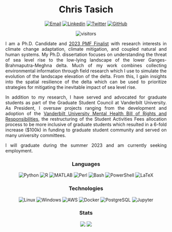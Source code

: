 <div id="header" align="center">

# Chris Tasich

[![Email](https://img.shields.io/badge/Gmail-red?style=for-the-badge&logo=Gmail&logoColor=white)](mailto:chris.tasich@gmail.com)
[![Linkedin](https://img.shields.io/badge/LinkedIn-blue?style=for-the-badge&logo=linkedin&logoColor=white)](https://www.linkedin.com/in/christasich/)
[![Twitter](https://img.shields.io/badge/Twitter-blue?style=for-the-badge&logo=twitter&logoColor=white)](https://twitter.com/intent/follow?screen_name=ctasich "Follow on Twitter")
[![GitHub](https://img.shields.io/badge/GitHub-gray?style=for-the-badge&logo=github)](https://github.com/christasich)

![visitors](https://visitor-badge.glitch.me/badge?page_id=christasich.christasich)

<div align="justify">

I am a Ph.D. Candidate and [2023 PMF Finalist](https://www.opm.gov/news/releases/2023/02/release-us-office-of-personnel-management-announces-finalists-for-class-of-2023-presidential-management-fellows/) with research interests in climate change adaptation, climate mitigation, and coupled natural and human systems. My Ph.D. dissertation focuses on understanding the threat of sea level rise to the low-lying landscape of the lower Ganges-Brahmaputra-Meghna delta. Much of my work combines collecting environmental information through field research which I use to simulate the evolution of the landscape elevation of the delta. From this, I gain insights into the spatial resilience of the delta which can be used to prioritize strategies for mitigating the inevitable impact of sea level rise.

In addition to my research, I have served and advocated for graduate students as part of the Graduate Student Council at Vanderbilt University. As President, I oversaw projects ranging from the development and adoption of the [Vanderbilt University Mental Health Bill of Rights and Responsibilities](https://gradschool.vanderbilt.edu/students/current/mhborr.php), the restructuring of the Student Activities Fees allocation process to be more inclusive of graduate students which resulted in a 6-fold increase ($100k) in funding to graduate student community and served on many university committees.

I will graduate during the summer 2023 and am currently seeking employment.

</div>

### Languages

![Python](https://img.shields.io/badge/-Python-000?logo=Python)
![R](https://img.shields.io/badge/-R-000?logo=R)
![MATLAB](https://img.shields.io/badge/-MATLAB-000?logo=MATLAB)
![Perl](https://img.shields.io/badge/-Perl-000?logo=Perl)
![Bash](https://img.shields.io/badge/-Bash-000?logo=gnu-bash)
![PowerShell](https://img.shields.io/badge/-PowerShell-000?logo=PowerShell)
![LaTeX](https://img.shields.io/badge/-LaTeX-000?logo=LaTeX)

### Technologies

![Linux](https://img.shields.io/badge/-Linux-000?&logo=Linux)
![Windows](https://img.shields.io/badge/-Windows-000?&logo=Windows)
![AWS](https://img.shields.io/badge/-AWS-000?&logo=Amazon-AWS&logoColor=F90)
![Docker](https://img.shields.io/badge/-Docker-000?&logo=Docker)
![PostgreSQL](https://img.shields.io/badge/-PostgreSQL-000?logo=postgresql)
![Jupyter](https://img.shields.io/badge/-Jupyter-000?logo=Jupyter)

### Stats

<picture>
  <source 
    media="(prefers-color-scheme: dark)"
    srcset="https://github-readme-stats.vercel.app/api?username=christasich&show_icons=true&theme=dark&hide_border=true"
  />
  <source
    media="(prefers-color-scheme: light), (prefers-color-scheme: no-preference)"
    srcset="https://github-readme-stats.vercel.app/api?username=christasich&show_icons=true&hide_border=true"
  />
  <img src="https://github-readme-stats.vercel.app/api?username=christasich&show_icons=true&hide_border=true" />
</picture>

<picture>
  <source 
    media="(prefers-color-scheme: dark)"
    srcset="https://github-readme-stats.vercel.app/api/top-langs?username=christasich&theme=dark&layout=compact&hide_border=true"
  />
  <source
    media="(prefers-color-scheme: light), (prefers-color-scheme: no-preference)"
    srcset="https://github-readme-stats.vercel.app/api/top-langs?username=christasich&layout=compact&hide_border=true"
  />
  <img src="https://github-readme-stats.vercel.app/api/top-langs?username=christasich&layout=compact&hide_border=true" />
</picture>

</div>
